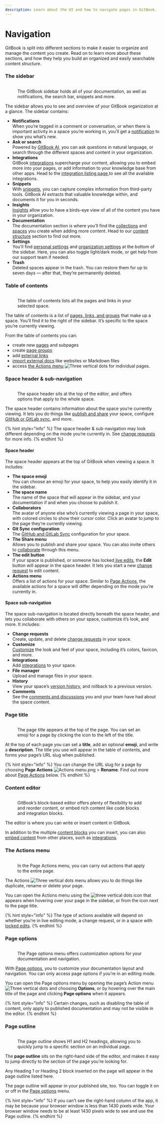 ```yaml
---
description: Learn about the UI and how to navigate pages in GitBook.
---
```


# Navigation

GitBook is split into different sections to make it easier to organize and manage the content you create. Read on to learn more about these sections, and how they help you build an organized and easily searchable content structure.

### The sidebar

<figure><img src="../../.gitbook/assets/sidebar (3).png" alt=""><figcaption><p>The GitBook sidebar holds all of your documentation, as well as notifications, the search bar, snippets and more.</p></figcaption></figure>

The sidebar allows you to see and overview of your GitBook organization at a glance. The sidebar contains:

- **Notifications**\
  When you’re tagged in a comment or conversation, or when there is important activity in a space you’re working in, you’ll get a [notification](../../collaboration/notifications.md) to show you what’s new.
- **Ask or search**\
  Powered by [GitBook AI](../searching-your-content/lens.md), you can ask questions in natural language, or search through the different spaces and content in your organization.
- **Integrations**\
  GitBook [integrations](broken-reference) supercharge your content, allowing you to embed more into your pages, or add information to your knowledge base from other apps. Head to the [integration listing page ](../../integrations/third-party-integrations.md)to see all the available integrations.
- **Snippets**\
  With [snippets](../../snippets-and-insights/snippets-beta.md), you can capture complex information from third-party tools. GitBook AI extracts that valuable knowledge within, and documents it for you in seconds.
- **Insights**\
  [Insights](../../snippets-and-insights/insights.md) allow you to have a birds-eye view of all of the content you have in your organization.
- **Documentation**\
  The documentation section is where you’ll find the [collections](content-structure/what-is-a-collection.md) and [spaces](content-structure/what-is-a-space.md) you create when adding more content. Head to our [content structure](content-structure/) section to find out more.
- **Settings**\
  You’ll find [personal settings](../../account-management/account-settings.md) and [organization settings](../../account-management/organization-management.md) at the bottom of the sidebar. Here, you can also toggle light/dark mode, or get help from our support team if needed.
- **Trash**\
  Deleted spaces appear in the trash. You can restore them for up to seven days — after that, they’re permanently deleted.&#x20;

### Table of contents

<figure><img src="../../.gitbook/assets/table-of-contents (2).png" alt=""><figcaption><p>The table of contents lists all the pages and links in your selected space.</p></figcaption></figure>

The table of contents is a list of [pages, links, and groups](content-structure/content-in-a-space.md#organizing-your-content) that make up a space. You’ll find it to the right of the sidebar. It’s specific to the space you’re currently viewing.

From the table of contents you can:

- create new [pages](navigation.md#pages) and subpages
- create [page groups](navigation.md#groups)
- add [external links](navigation.md#external-links)
- [import external docs](../import.md) like websites or Markdown files
- access [the Actions menu](navigation.md#the-actions-menu) <img src="../../.gitbook/assets/Actions menu.png" alt="Three vertical dots" data-size="line"> for individual pages.

### Space header & sub-navigation

<figure><img src="../../.gitbook/assets/header.png" alt=""><figcaption><p>The space header sits at the top of the editor, and offers options that apply to the whole space.</p></figcaption></figure>

The space header contains information about the space you’re currently viewing. It lets you do things like [publish and share](../../published-documentation/overview.md) your space, configure [GitHub or GitLab sync](../../integrations/git-sync/), and more.&#x20;

{% hint style="info" %}
The space header & sub-navigation may look different depending on the mode you’re currently in. See [change requests](change-requests.md) for more info.&#x20;
{% endhint %}

#### Space header

The space header appears at the top of GitBook when viewing a space. It includes:

- **The space emoji**\
  You can choose an emoji for your space, to help you easily identify it in the sidebar.
- **The space name**\
  The name of the space that will appear in the sidebar, and your documentation if and when you choose to publish it.
- **Collaborators**\
  The avatar of anyone else who’s currently viewing a page in your space, with colored circles to show their cursor color. Click an avatar to jump to the page they’re currently viewing.
- **Git Sync configuration**\
  The [GitHub and GitLab Sync](../../integrations/git-sync/) configuration for your space.
- **The Share menu**\
  Allows you to publish and share your space. You can also invite others to [collaborate](broken-reference) through this menu.
- **The edit button**\
  If your space is published, or someone has locked[ live edits](live-edits.md), the **Edit** button will appear in the space header. It lets you start a new [change request](change-requests.md) to edit content.
- **Actions menu** <img src="../../.gitbook/assets/Actions menu.png" alt="" data-size="line">\
  Offers a list of actions for your space. Similar to [Page Actions](navigation.md#page-actions), the available actions for a space will differ depending on the mode you’re currently in.

#### Space sub-navigation

The space sub-navigation is located directly beneath the space header, and lets you collaborate with others on your space, customize it’s look, and more. It includes:

- **Change requests**\
  Create, update, and delete [change requests](change-requests.md) in your space.
- **Customize**\
  [Customize](../../published-documentation/customization/space-customization.md) the look and feel of your space, including it’s colors, favicon, and more.
- **Integrations**\
  Add [integrations](broken-reference) to your space.
- **File manager**\
  Upload and manage files in your space.
- **History**\
  View your space’s [version history](../activity-history.md), and rollback to a previous version.
- **Comments**\
  See the [comments and discussions](../../collaboration/comments-discussion.md) you and your team have had about the space content.

### Page title

<figure><img src="../../.gitbook/assets/title.png" alt=""><figcaption><p>The page title appears at the top of the page. You can set an emoji for a page by clicking the icon to the left of the title.</p></figcaption></figure>

At the top of each page you can set a **title**, add an optional **emoji**, and write a **description**. The title you use will appear in the table of contents, and forms your page’s URL slug when published.

{% hint style="info" %}
You can change the URL slug for a page by choosing **Page Actions** <img src="../../.gitbook/assets/Actions menu.png" alt="Actions menu.png" data-size="line"> > **Rename**. Find out more about [Page Actions](navigation.md#page-options) below.
{% endhint %}

### Content editor

<figure><img src="../../.gitbook/assets/editor (1).png" alt=""><figcaption><p>GitBook’s block-based editor offers plenty of flexibility to add and reorder content, or embed rich content like code blocks and integration blocks.</p></figcaption></figure>

The editor is where you can write or insert content in GitBook.

In addition to the multiple [content blocks](../blocks/) you can insert, you can also [embed content](../blocks/embed-a-url.md) from other places, such as [integrations](../../integrations/third-party-integrations.md).

### The Actions menu

<figure><img src="../../.gitbook/assets/action-menu.png" alt=""><figcaption><p>In the Page Actions menu, you can carry out actions that apply to the entire page.</p></figcaption></figure>

The Actions <img src="../../.gitbook/assets/Actions menu.png" alt="Three vertical dots" data-size="line"> menu allows you to do things like duplicate, rename or delete your page.

You can open the Actions menu using the <img src="../../.gitbook/assets/Actions menu.png" alt="three vertical dots" data-size="line"> icon that appears when hovering over your page in the sidebar, or from the icon next to the page title.

{% hint style="info" %}
The type of actions available will depend on whether you’re in live editing mode, a change request, or in a space with [locked edits](live-edits.md).&#x20;
{% endhint %}

### Page options

<figure><img src="../../.gitbook/assets/options-menu.png" alt=""><figcaption><p>The Page options menu offers customization options for your documentation and navigation.</p></figcaption></figure>

With [Page options](../../published-documentation/customization/page-layouts.md), you to customize your documentation layout and navigation. You can only access page options if you’re in an editing mode.&#x20;

You can open the Page options menu by opening the page’s Action menu <img src="../../.gitbook/assets/Actions menu.png" alt="Three vertical dots" data-size="line"> and choosing **Options**, or by hovering over the main title of the page and clicking **Page options** when it appears.

{% hint style="info" %}
Certain changes, such as disabling the table of content, only apply to published documentation and may not be visible in the editor.&#x20;
{% endhint %}

### Page outline

<figure><img src="../../.gitbook/assets/page-outline (1).png" alt=""><figcaption><p>The page outline shows H1 and H2 headings, allowing you to quickly jump to a specific section on an individual page.</p></figcaption></figure>

The **page outline** sits on the right-hand side of the editor, and makes it easy to jump directly to the section of the page you’re looking for.

Any Heading 1 or Heading 2 block inserted on the page will appear in the page outline listed here.

The page outline will appear in your published site, too. You can toggle it on or off in the [Page options](navigation.md#page-options) menu.

{% hint style="info" %}
If you can’t see the right-hand column of the app, it may be because your browser window is less than 1430 pixels wide. Your browser window needs to be at least 1430 pixels wide to see and use the Page outline.
{% endhint %}
